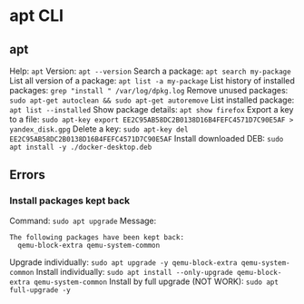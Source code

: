 # apt CLI

## apt
Help: `apt`
Version: `apt --version`
Search a package: `apt search my-package`
List all version of a package: `apt list -a my-package`
List history of installed packages: `grep "install " /var/log/dpkg.log`
Remove unused packages: `sudo apt-get autoclean && sudo apt-get autoremove`
List installed package: `apt list --installed`
Show package details: `apt show firefox`
Export a key to a file: `sudo apt-key export EE2C95AB58DC2B0138D16B4FEFC4571D7C90E5AF > yandex_disk.gpg`
Delete a key: `sudo apt-key del EE2C95AB58DC2B0138D16B4FEFC4571D7C90E5AF`
Install downloaded DEB: `sudo apt install -y ./docker-desktop.deb`

## Errors
### Install packages kept back
Command: `sudo apt upgrade`
Message:
```
The following packages have been kept back:
  qemu-block-extra qemu-system-common
```
Upgrade individually: `sudo apt upgrade -y qemu-block-extra qemu-system-common`
Install individually: `sudo apt install --only-upgrade qemu-block-extra qemu-system-common`
Install by full upgrade (NOT WORK): `sudo apt full-upgrade -y`
